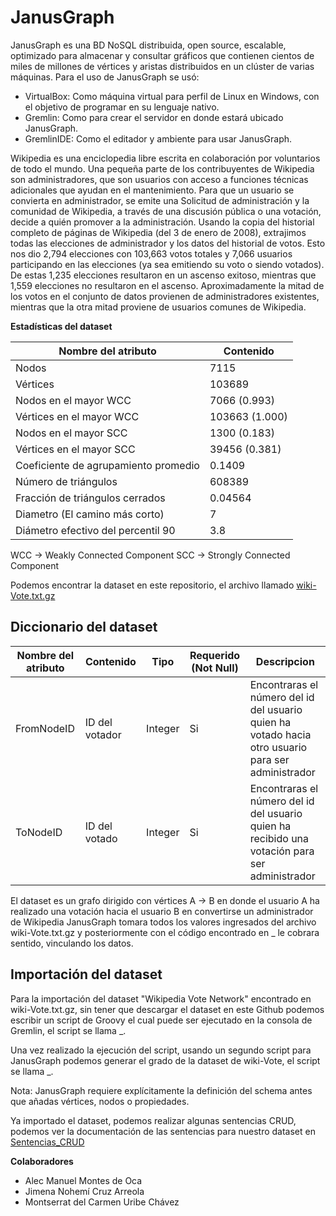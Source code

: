 # JanusGraph

JanusGraph es una BD NoSQL distribuida, open source, escalable, optimizado para almacenar y consultar gráficos que contienen cientos de miles de millones de vértices y aristas distribuidos en un clúster de varias máquinas.
Para el uso de JanusGraph se usó:
- VirtualBox: Como máquina virtual para perfil de Linux en Windows, con el objetivo de programar en su lenguaje nativo.
- Gremlin: Como para crear el servidor en donde estará ubicado JanusGraph.
- GremlinIDE: Como el editador y ambiente para usar JanusGraph.

Wikipedia es una enciclopedia libre escrita en colaboración por voluntarios de todo el mundo. Una pequeña parte de los contribuyentes de Wikipedia son administradores, que son usuarios con acceso a funciones técnicas adicionales que ayudan en el mantenimiento. Para que un usuario se convierta en administrador, se emite una Solicitud de administración y la comunidad de Wikipedia, a través de una discusión pública o una votación, decide a quién promover a la administración. Usando la copia del historial completo de páginas de Wikipedia (del 3 de enero de 2008), extrajimos todas las elecciones de administrador y los datos del historial de votos. Esto nos dio 2,794 elecciones con 103,663 votos totales y 7,066 usuarios participando en las elecciones (ya sea emitiendo su voto o siendo votados). De estas 1,235 elecciones resultaron en un ascenso exitoso, mientras que 1,559 elecciones no resultaron en el ascenso. Aproximadamente la mitad de los votos en el conjunto de datos provienen de administradores existentes, mientras que la otra mitad proviene de usuarios comunes de Wikipedia.

**Estadísticas del dataset**

| **Nombre del atributo**  | **Contenido** |
| ------------- | ------------- |
| Nodos | 7115 |
| Vértices | 103689 |
| Nodos en el mayor WCC	| 7066 (0.993) |
| Vértices en el mayor WCC	| 103663 (1.000) |
| Nodos en el mayor SCC |	1300 (0.183) |
| Vértices en el mayor SCC	| 39456 (0.381) |
| Coeficiente de agrupamiento promedio | 0.1409 |
| Número de triángulos | 608389 |
| Fracción de triángulos cerrados | 0.04564 |
| Diametro (El camino más corto) | 7 |
| Diámetro efectivo del percentil 90 | 3.8 |

WCC -> Weakly Connected Component
SCC -> Strongly Connected Component

Podemos encontrar la dataset en este repositorio, el archivo llamado [wiki-Vote.txt.gz](https://github.com/IWHard/JanusGraph/blob/main/wiki-Vote.txt.gz)

## Diccionario del dataset
| **Nombre del atributo**  | **Contenido** | **Tipo** | **Requerido (Not Null)** | **Descripcion** |
| ------------- | ------------- | ------------- | ------------- | ------------- | 
| FromNodeID  | ID del votador  | Integer  | Si  | Encontraras el número del id del usuario quien ha votado hacia otro usuario para ser administrador  |
| ToNodeID  | ID del votado  | Integer  | Si  | Encontraras el número del id del usuario quien ha recibido una votación para ser administrador |

El dataset es un grafo dirigido con vértices A -> B en donde el usuario A ha realizado una votación hacia el usuario B en convertirse un administrador de Wikipedia
JanusGraph tomara todos los valores ingresados del archivo wiki-Vote.txt.gz y posteriormente con el código encontrado en _ le cobrara sentido, vinculando los datos.

## Importación del dataset
Para la importación del dataset "Wikipedia Vote Network" encontrado en wiki-Vote.txt.gz, sin tener que descargar el dataset en este Github
podemos escribir un script de Groovy el cual puede ser ejecutado en la consola de Gremlin, el script se llama _.

Una vez realizado la ejecución del script, usando un segundo script para JanusGraph podemos generar el grado de la dataset de wiki-Vote, el script se llama _.

Nota: JanusGraph requiere explícitamente la definición del schema antes que añadas vértices, nodos o propiedades.

Ya importado el dataset, podemos realizar algunas sentencias CRUD, podemos ver la documentación de las sentencias para nuestro dataset en [Sentencias_CRUD](https://github.com/IWHard/JanusGraph/blob/main/Sentencias_CRUD)

**Colaboradores**
- Alec Manuel Montes de Oca
- Jimena Nohemí Cruz Arreola
- Montserrat del Carmen Uribe Chávez
